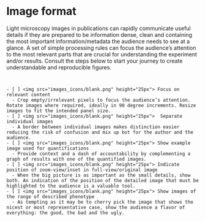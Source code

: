 # Image format

Light microscopy images in publications can rapidly communicate useful details if they are prepared to be information dense, clean and containing the most important information/metadata the audience needs to see at a glance. A set of simple processing rules can focus the audience’s attention to the most relevant parts that are crucial for understanding the experiment and/or results. Consult the steps below to start your journey to create understandable and reproducible figures. 

```{note}


- [ ] <img src="images_icons/blank.png" height="25px"> Focus on relevant content
  - Crop empty/irrelevant pixels to focus the audience’s attention. Rotate images where required, ideally in 90 degree increments. Resize images to fit the intended panel size. 
- [ ] <img src="images_icons/blank.png" height="25px">  Separate individual images
  - A border between individual images makes distinction easier reducing the risk of confusion and mix up bot for the author and the audience.
- [ ] <img src="images_icons/blank.png" height="25px"> Show example image used for quantifications
  - Provide context and a dash of accountability by complementing a graph of results with one of the quantified images. 
- [ ] <img src="images_icons/blank.png" height="25px"> Indicate position of zoom-view/inset in full-view/original image
  - When the big picture is as important as the small details, show both. An indication of the position of the detailed image that must be highlighted to the audience is a valuable tool. 
- [ ] <img src="images_icons/blank.png" height="25px"> Show images of the range of described phenotype
  - As tempting as it may be to cherry pick the image that shows the nicest or most representative case, show the audience a flavor of everything: the good, the bad and the ugly.
```

<!--Notes which will not be shown on the actual page-->
